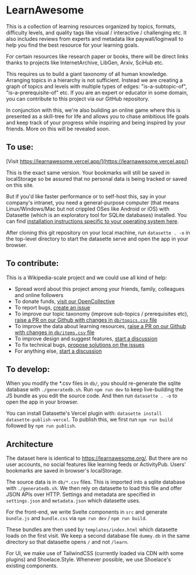 # LearnAwesome

This is a collection of learning resources organized by topics, formats, difficulty levels, and quality tags like visual / interactive / challenging etc. It also includes reviews from experts and metadata like paywall/loginwall to help you find the best resource for your learning goals.

For certain resources like research paper or books, there will be direct links thanks to projects like InternetArchive, LibGen, Arxiv, SciHub etc.

This requires us to build a giant taxonomy of all human knowledge. Arranging topics in a hierarchy is not sufficient. Instead we are creating a graph of topics and levels with multiple types of edges: "is-a-subtopic-of", "is-a-prerequisite-of" etc. If you are an expert or educator in some domain, you can contribute to this project via our GitHub repository.

In conjunction with this, we're also building an online game where this is presented as a skill-tree for life and allows you to chase ambitious life goals and keep track of your progress while inspiring and being inspired by your friends. More on this will be revealed soon.

## To use:

[Visit https://learnawesome.vercel.app/](https://learnawesome.vercel.app/)

This is the exact same version. Your bookmarks will still be saved in localStorage so be assured that no personal data is being tracked or saved on this site.

But if you'd like faster performance or to self-host this, say in your company's intranet, you need a general-purpose computer (that means Linux/Windows/Mac but not crippled OSes like Android or iOS) with Datasette (which is an exploratory tool for SQLite databases) installed. You can find [installation instructions specific to your operating system here](https://docs.datasette.io/en/stable/installation.html).

After cloning this git repository on your local machine, run `datasette . -o` in the top-level directory to start the datasette serve and open the app in your browser.

## To contribute:

This is a Wikipedia-scale project and we could use all kind of help:

- Spread word about this project among your friends, family, colleagues and online followers
- To donate funds, [visit our OpenCollective](https://opencollective.com/learnawesome)
- To report bugs, [create an issue](https://github.com/learn-awesome/learndb/issues)
- To improve our topic taxonomy (improve sub-topics / prerequisites etc), [raise a PR on our Github with changes in `db/topics.csv` file](https://github.com/learn-awesome/learndb/tree/main/db)
- To improve the data about learning resources, [raise a PR on our Github with changes in `db/items.csv` file](https://github.com/learn-awesome/learndb/tree/main/db)
- To improve design and suggest features, [start a discussion](https://github.com/learn-awesome/learndb/discussions)
- To fix technical bugs, [propose solutions on the issues](https://github.com/learn-awesome/learndb/issues)
- For anything else, [start a discussion](https://github.com/learn-awesome/learndb/discussions)

## To develop:

When you modify the *.csv files in `db/`, you should re-generate the sqlite database with `./generatedb.sh`.
Run `npm run dev` to keep live-building the JS bundle as you edit the source code.
And then run `datasette . -o` to open the app in your browser.

You can install Datasette's Vercel plugin with: `datasette install datasette-publish-vercel`.
To publish this, we first run `npm run build` followed by `npm run publish`.

## Architecture

The dataset here is identical to https://learnawesome.org/. But there are no user accounts, no social features like learning feeds or ActivityPub. Users' bookmarks are saved in browser's localStorage.

The source data is in `db/*.csv` files. This is imported into a sqlite database with `./generatedb.sh`.
We then rely on datasette to load this file and offer JSON APIs over HTTP.
Settings and metadata are specified in `settings.json` and `metadata.json` which datasette uses.

For the front-end, we write Svelte components in `src` and generate `bundle.js` and `bundle.css` via `npm run dev` / `npm run build`.

These bundles are then used by `templates/index.html` which datasette loads on the first visit. We keep a second database file `dummy.db` in the same directory so that datasette opens `/` and not `/learn`.

For UI, we make use of TailwindCSS (currently loaded via CDN with some plugins) and Shoelace.Style. Whenever possible, we use Shoelace's existing components.